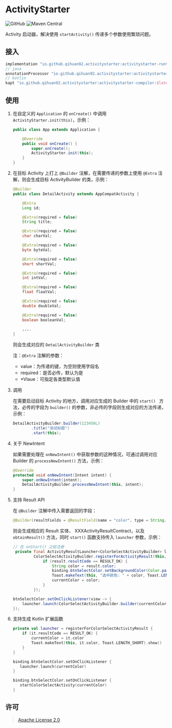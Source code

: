# ActivityStarter

![GitHub](https://img.shields.io/github/license/qihuan92/ActivityStarter) ![Maven Central](https://img.shields.io/maven-central/v/io.github.qihuan92.activitystarter/activitystarter-runtime)

Activity 启动器，解决使用 `startActivity()` 传递多个参数使用繁琐问题。

## 接入

```groovy
implementation "io.github.qihuan92.activitystarter:activitystarter-runtime:$latest_version"
// java
annotationProcessor "io.github.qihuan92.activitystarter:activitystarter-compiler:$latest_version"
// kotlin
kapt "io.github.qihuan92.activitystarter:activitystarter-compiler:$latest_version"
```

## 使用

1. 在自定义的 `Application` 的 `onCreate()` 中调用 `ActivityStarter.init(this)`，示例：

   ```java
   public class App extends Application {
   
       @Override
       public void onCreate() {
           super.onCreate();
           ActivityStarter.init(this);
       }
   }
   ```

2. 在目标 Activity 上打上 `@Builder` 注解，在需要传递的参数上使用 `@Extra` 注解，则会生成目标 ActivityBuilder 的类，示例：

   ```java
   @Builder
   public class DetailActivity extends AppCompatActivity {
   
       @Extra
       Long id;
   
       @Extra(required = false)
       String title;
   
       @Extra(required = false)
       char charVal;
   
       @Extra(required = false)
       byte byteVal;
   
       @Extra(required = false)
       short shortVal;
   
       @Extra(required = false)
       int intVal;
   
       @Extra(required = false)
       float floatVal;
   
       @Extra(required = false)
       double doubleVal;
   
       @Extra(required = false)
       boolean booleanVal;
     
       ....
   }
   ```

   则会生成对应的 `DetailActivityBuilder` 类

   注：`@Extra` 注解的参数：
   
   - value：为传递的键，为空则使用字段名
   - required：是否必传，默认为是
   - *Vlaue：可指定各类型默认值
   
3. 调用

   在需要启动目标 Activity 的地方，调用对应生成的 Builder 中的 `start() ` 方法，必传的字段为 `builder()` 的参数，非必传的字段则生成对应的方法传递，示例：

   ```java
   DetailActivityBuilder.builder(123456L)
           .title("测试标题")
           .start(this);
   ```

4. 关于 NewIntent

   如果需要处理在 `onNewIntent()` 中获取参数的这种情况，可通过调用对应 Builder 的 `processNewIntent()` 方法，示例：

   ```java
   @Override
   protected void onNewIntent(Intent intent) {
       super.onNewIntent(intent);
       DetailActivityBuilder.processNewIntent(this, intent);
   }
   ```
   
5. 支持 Result API

   在 `@Builder` 注解中传入需要返回的字段：

   ```java
   @Builder(resultFields = @ResultField(name = "color", type = String.class))
   ```

   则会生成相应的 Result 实体、 XXXActivityResultContract，以及 `obtainResult()` 方法，同时 `start()` 函数支持传入 `launcher` 参数，示例：

   ```java
   // 在 onStart() 之前注册
    private final ActivityResultLauncher<ColorSelectActivityBuilder> launcher =
            ColorSelectActivityBuilder.registerForActivityResult(this, result -> {
                if (result.resultCode == RESULT_OK) {
                    String color = result.color;
                    binding.btnSelectColor.setBackgroundColor(Color.parseColor(color));
                    Toast.makeText(this, "选中颜色: " + color, Toast.LENGTH_SHORT).show();
                    currentColor = color;
                }
            });
   
   btnSelectColor.setOnClickListener(view -> {
       launcher.launch(ColorSelectActivityBuilder.builder(currentColor));
   });
   ```

6. 支持生成 Kotlin 扩展函数
   ```kotlin
   private val launcher = registerForColorSelectActivityResult {
       if (it.resultCode == RESULT_OK) {
           currentColor = it.color
           Toast.makeText(this, it.color, Toast.LENGTH_SHORT).show()
       }
   }

   binding.btnSelectColor.setOnClickListener {
      launcher.launch(currentColor)
   }
   
   binding.btnSelectColor.setOnClickListener {
      startColorSelectActivity(currentColor)
   }
   ```
   

## 许可

> [Apache License 2.0](https://github.com/qihuan92/ActivityStarter/blob/master/LICENSE)
